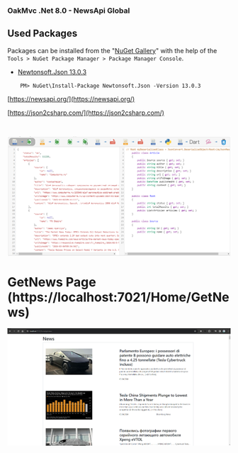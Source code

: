 ### OakMvc .Net 8.0 - NewsApi Global

## Used Packages
Packages can be installed from the "[NuGet Gallery](https://www.nuget.org/packages/Microsoft.AspNet.Identity.Core)" with the help of the `Tools > NuGet Package Manager > Package Manager Console`.

- [Newtonsoft.Json 13.0.3](https://www.nuget.org/packages/Newtonsoft.Json/13.0.3)
```
    PM> NuGet\Install-Package Newtonsoft.Json -Version 13.0.3
```

[https://newsapi.org/](https://newsapi.org/)

[https://json2csharp.com/](https://json2csharp.com/)

<br />

![](pictures/json2cs.PNG)

# GetNews Page  (https://localhost:7021/Home/GetNews)
![](pictures/getnewspage.PNG)
